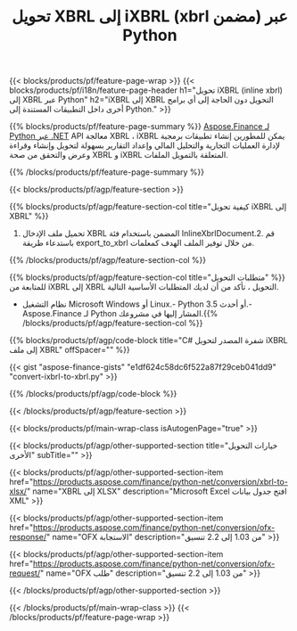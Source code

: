 ﻿---
title: تحويل XBRL إلى iXBRL (xbrl مضمن) عبر Python
description: نموذج رمز للتحويل من iXBRL إلى XBRL Python. استخدم API رمز المثال لملفات الدُفعات iXBRL XBRL للتحويل داخل التطبيقات المستندة إلى Python. 
url: /ar/python-net/conversion/ixbrl-to-xbrl/
family: finance
platformtag: python
feature: convert
informat: XBRL
outformat: iXBRL
otherformats: XLSX
---
{{< blocks/products/pf/feature-page-wrap >}}
{{< blocks/products/pf/i18n/feature-page-header h1="تحويل iXBRL (inline xbrl) إلى XBRL عبر Python" h2="iXBRL إلى XBRL التحويل دون الحاجة إلى أي برامج أخرى داخل التطبيقات المستندة إلى Python." >}}

{{% blocks/products/pf/feature-page-summary %}}
[Aspose.Finance لـ Python عبر .NET](https://products.aspose.com/finance/python-net/) API معالجة XBRL ، iXBRL يمكن للمطورين إنشاء تطبيقات برمجية لإدارة العمليات التجارية والتحليل المالي وإعداد التقارير بسهولة لتحويل وإنشاء وقراءة وعرض والتحقق من صحة XBRL و iXBRL المتعلقة بالتمويل الملفات. 

{{% /blocks/products/pf/feature-page-summary %}}

{{< blocks/products/pf/agp/feature-section >}}

{{% blocks/products/pf/agp/feature-section-col title="كيفية تحويل iXBRL إلى XBRL" %}}
1. تحميل ملف الإدخال XBRL المضمن باستخدام فئة InlineXbrlDocument.2. قم باستدعاء طريقة export_to_xbrl من خلال توفير الملف الهدف كمعلمات.

{{% /blocks/products/pf/agp/feature-section-col %}}

{{% blocks/products/pf/agp/feature-section-col title="متطلبات التحويل" %}}
للمتابعة من iXBRL إلى XBRL التحويل ، تأكد من أن لديك المتطلبات الأساسية التالية. 
- نظام التشغيل Microsoft Windows أو Linux.- Python 3.5 أو أحدث.- Aspose.Finance لـ Python المشار إليها في مشروعك.{{% /blocks/products/pf/agp/feature-section-col %}}

{{% blocks/products/pf/agp/code-block title="C# شفرة المصدر لتحويل iXBRL إلى ملف XBRL" offSpacer="" %}}

{{< gist "aspose-finance-gists" "e1df624c58dc6f522a87f29ceb041dd9" "convert-ixbrl-to-xbrl.py" >}}

{{% /blocks/products/pf/agp/code-block %}}

{{< /blocks/products/pf/agp/feature-section >}}

{{< blocks/products/pf/main-wrap-class isAutogenPage="true" >}}

{{< blocks/products/pf/agp/other-supported-section title="خيارات التحويل الأخرى" subTitle="" >}}

{{< blocks/products/pf/agp/other-supported-section-item href="https://products.aspose.com/finance/python-net/conversion/xbrl-to-xlsx/" name="XBRL إلى XLSX" description="Microsoft Excel افتح جدول بيانات XML" >}}

{{< blocks/products/pf/agp/other-supported-section-item href="https://products.aspose.com/finance/python-net/conversion/ofx-response/" name="OFX الاستجابة" description="من 1.03 إلى 2.2 تنسيق" >}}

{{< blocks/products/pf/agp/other-supported-section-item href="https://products.aspose.com/finance/python-net/conversion/ofx-request/" name="OFX طلب" description="من 1.03 إلى 2.2 تنسيق" >}}

{{< /blocks/products/pf/agp/other-supported-section >}}

{{< /blocks/products/pf/main-wrap-class >}}
{{< /blocks/products/pf/feature-page-wrap >}}